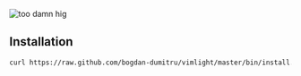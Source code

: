 ![too damn hig](http://i.imgur.com/Ve5vhuW.jpg)

## Installation

```bash
curl https://raw.github.com/bogdan-dumitru/vimlight/master/bin/install.sh | sh
```
